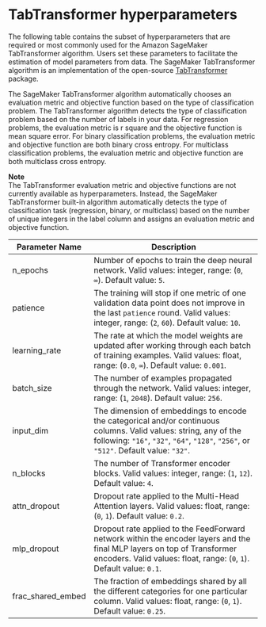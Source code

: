 # TabTransformer hyperparameters<a name="tabtransformer-hyperparameters"></a>

The following table contains the subset of hyperparameters that are required or most commonly used for the Amazon SageMaker TabTransformer algorithm\. Users set these parameters to facilitate the estimation of model parameters from data\. The SageMaker TabTransformer algorithm is an implementation of the open\-source [TabTransformer](https://github.com/jrzaurin/pytorch-widedeep) package\.

The SageMaker TabTransformer algorithm automatically chooses an evaluation metric and objective function based on the type of classification problem\. The TabTransformer algorithm detects the type of classification problem based on the number of labels in your data\. For regression problems, the evaluation metric is r square and the objective function is mean square error\. For binary classification problems, the evaluation metric and objective function are both binary cross entropy\. For multiclass classification problems, the evaluation metric and objective function are both multiclass cross entropy\.

**Note**  
The TabTransformer evaluation metric and objective functions are not currently available as hyperparameters\. Instead, the SageMaker TabTransformer built\-in algorithm automatically detects the type of classification task \(regression, binary, or multiclass\) based on the number of unique integers in the label column and assigns an evaluation metric and objective function\.


| Parameter Name | Description | 
| --- | --- | 
| n\_epochs |  Number of epochs to train the deep neural network\. Valid values: integer, range: \(`0`, `∞`\)\. Default value: `5`\.  | 
| patience |  The training will stop if one metric of one validation data point does not improve in the last `patience` round\. Valid values: integer, range: \(`2`, `60`\)\. Default value: `10`\.  | 
| learning\_rate |  The rate at which the model weights are updated after working through each batch of training examples\. Valid values: float, range: \(`0.0`, `∞`\)\. Default value: `0.001`\.  | 
| batch\_size |  The number of examples propagated through the network\.  Valid values: integer, range: \(`1`, `2048`\)\. Default value: `256`\.  | 
| input\_dim |  The dimension of embeddings to encode the categorical and/or continuous columns\. Valid values: string, any of the following: `"16"`, `"32"`, `"64"`, `"128"`, `"256"`, or `"512"`\. Default value: `"32"`\.  | 
| n\_blocks |  The number of Transformer encoder blocks\. Valid values: integer, range: \(`1`, `12`\)\. Default value: `4`\.  | 
| attn\_dropout |  Dropout rate applied to the Multi\-Head Attention layers\. Valid values: float, range: \(`0`, `1`\)\. Default value: `0.2`\.  | 
| mlp\_dropout |  Dropout rate applied to the FeedForward network within the encoder layers and the final MLP layers on top of Transformer encoders\. Valid values: float, range: \(`0`, `1`\)\. Default value: `0.1`\.  | 
| frac\_shared\_embed |  The fraction of embeddings shared by all the different categories for one particular column\. Valid values: float, range: \(`0`, `1`\)\. Default value: `0.25`\.  | 